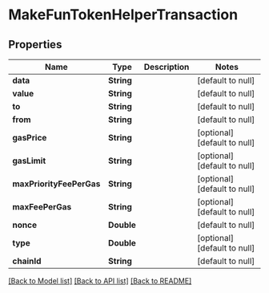 # MakeFunTokenHelperTransaction
## Properties

| Name | Type | Description | Notes |
|------------ | ------------- | ------------- | -------------|
| **data** | **String** |  | [default to null] |
| **value** | **String** |  | [default to null] |
| **to** | **String** |  | [default to null] |
| **from** | **String** |  | [default to null] |
| **gasPrice** | **String** |  | [optional] [default to null] |
| **gasLimit** | **String** |  | [optional] [default to null] |
| **maxPriorityFeePerGas** | **String** |  | [optional] [default to null] |
| **maxFeePerGas** | **String** |  | [optional] [default to null] |
| **nonce** | **Double** |  | [default to null] |
| **type** | **Double** |  | [optional] [default to null] |
| **chainId** | **String** |  | [default to null] |

[[Back to Model list]](../README.md#documentation-for-models) [[Back to API list]](../README.md#documentation-for-api-endpoints) [[Back to README]](../README.md)


